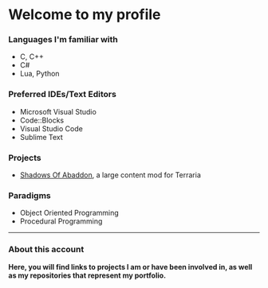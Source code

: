 # **Welcome to my profile**
### Languages I'm familiar with
- C, C++
- C#
- Lua, Python

### Preferred IDEs/Text Editors
- Microsoft Visual Studio
- Code::Blocks
- Visual Studio Code
- Sublime Text

### Projects
- [Shadows Of Abaddon](https://forums.terraria.org/index.php?threads/shadows-of-abaddon-mod.46605/), a large content mod for Terraria

### Paradigms
- Object Oriented Programming
- Procedural Programming
---


### About this account
**Here, you will find links to projects I am or have been involved in, as well as my repositories that represent my portfolio.**

